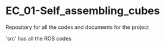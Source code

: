 # EC_01-Self_assembling_cubes
Repository for all the codes and documents for the project

'src' has all the ROS codes
